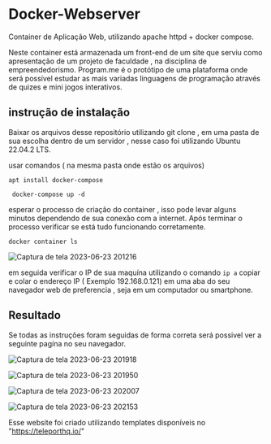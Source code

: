 # Docker-Webserver
Container de Aplicação Web, utilizando apache httpd + docker compose. 

Neste container está armazenada um front-end de um site que serviu como apresentação de um projeto de faculdade , na disciplina de empreendedorismo. Program.me é o protótipo de uma plataforma onde será possível estudar as mais variadas linguagens de programação através de quizes e mini jogos interativos.

## instrução de instalação

Baixar os arquivos desse repositório utilizando git clone , em uma pasta de sua escolha dentro de um servidor , nesse caso foi utilizando  Ubuntu 22.04.2 LTS.

usar comandos ( na mesma pasta onde estão os arquivos)

``` apt install docker-compose ```

``` docker-compose up -d```

esperar o processo de criação do container , isso pode levar alguns  minutos dependendo de sua conexão com a internet.
Após terminar o processo verificar se está tudo funcionando corretamente.

``` docker container ls ```

![Captura de tela 2023-06-23 201216](https://github.com/Vagner-Alves/Docker-Webserver/assets/58148520/ade2a209-dbb8-4298-97fc-dfc0a846391a)

em seguida verificar o IP de sua maquína utilizando o comando
``` ip a ``` copiar e colar o endereço IP ( Exemplo 192.168.0.121)  em uma aba do seu navegador web de preferencia , seja em um computador ou smartphone.

## Resultado
Se todas as instruções foram seguidas de forma correta será possivel ver a seguinte pagína no seu navegador.

![Captura de tela 2023-06-23 201918](https://github.com/Vagner-Alves/Docker-Webserver/assets/58148520/f58d65f6-299b-4776-855d-ddbb802bc771)

![Captura de tela 2023-06-23 201950](https://github.com/Vagner-Alves/Docker-Webserver/assets/58148520/84595a57-de14-4879-b243-0266205033fd)

![Captura de tela 2023-06-23 202007](https://github.com/Vagner-Alves/Docker-Webserver/assets/58148520/e97d3e47-c5c0-4eb3-8f66-3e6fc6f59849)

![Captura de tela 2023-06-23 202153](https://github.com/Vagner-Alves/Docker-Webserver/assets/58148520/41644a65-dc93-4b46-ad3b-b40fa8ebaea9)

Esse website foi criado utilizando templates disponíveis no "https://teleporthq.io/"
